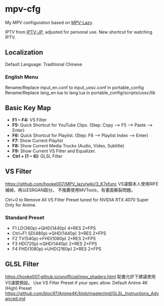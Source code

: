 # mpv-cfg
My MPV configuration based on [MPV-Lazy](https://github.com/hooke007/MPV_lazy).

IPTV from [IPTV-JP](https://github.com/luongz/iptv-jp/blob/main/jp.m3u), adjusted for personal use.
New shortcut for watching IPTV.

## Localization
Default Language: Traditional Chinese

### English Menu
Rename/Replace input_en.conf to input_uosc.conf in portable_config
Rename/Replace lang_en.lua to lang.lua in portable_config/scripts/uosc/lib

## Basic Key Map
- **F1 ~ F4:** VS Filter
- **F5:** Quick Shortcut for YouTube Clips. (Step: Copy --> F5 --> Paste --> Enter)
- **F6:** Quick Shortcut for Playlist. (Step: F6 --> Playlist Index --> Enter)
- **F7:** Show Current Playlist
- **F8:** Show Current Media Trucks (Audio, Video, Subtitle)
- **F9:** Show Current VS Filter and Equalizer.
- **Ctrl + [1 ~ 6]:** GLSL Filter

## VS Filter
https://github.com/hooke007/MPV_lazy/wiki/3_K7sfunc
VS濾鏡本人使用RIFE補幀，再以ESRGAN超分。
不推薦使用MVTools，有畫面撕裂問題。

Ctrl+0 to Remove All VS Filter
Preset tuned for NVIDIA RTX 4070 Super
Only for Anime.
### Standard Preset
- F1 LD(360p)→QHD(1440p) 4×RES 2×FPS
- Ctrl+F1 SD(480p)→QHD(1440p) 3×RES 2×FPS
- F2 TV(540p)→FHD(1080p) 2×RES 2×FPS
- F3 HD(720p)→QHD(1440p) 2×RES 2×FPS
- F4 FHD(1080p)→UHD(2160p) 2×RES 2×FPS

## GLSL Filter
https://hooke007.github.io/unofficial/mpv_shaders.html
配置允許下建議使用VS濾鏡預設。
Use VS Filter Preset if your spec allow.
Default Anime 4K (High) Preset
https://github.com/bloc97/Anime4K/blob/master/md/GLSL_Instructions_Advanced.md
